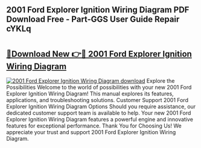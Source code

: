 ## 2001 Ford Explorer Ignition Wiring Diagram PDF Download Free - Part-GGS User Guide Repair cYKLq

# <h2><a href="http://dfm6if.blite.top/?on=2001+Ford+Explorer+Ignition+Wiring+Diagram">🔗Download New 👉🔴 2001 Ford Explorer Ignition Wiring Diagram</a></h2>

[![2001 Ford Explorer Ignition Wiring Diagram download](https://i.imgur.com/lujVjoI.png)](http://dfm6if.blite.top/?on=2001+Ford+Explorer+Ignition+Wiring+Diagram)
Explore the Possibilities Welcome to the world of possibilities with your new 2001 Ford Explorer Ignition Wiring Diagram! This manual explores its features, applications, and troubleshooting solutions. Customer Support 2001 Ford Explorer Ignition Wiring Diagram Options Should you require assistance, our dedicated customer support team is available to help. Your new 2001 Ford Explorer Ignition Wiring Diagram features a powerful engine and innovative features for exceptional performance. Thank You for Choosing Us! We appreciate your trust and support 2001 Ford Explorer Ignition Wiring Diagram.
